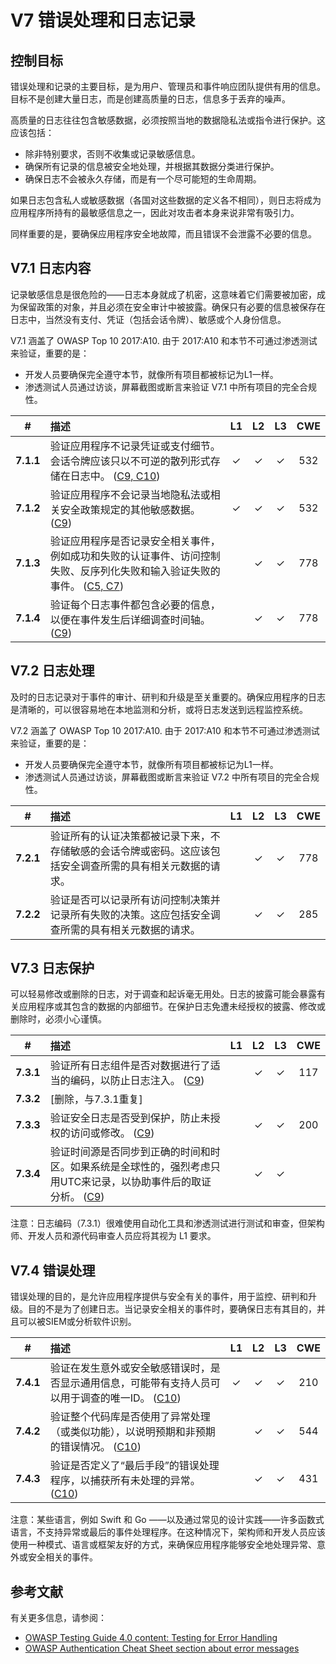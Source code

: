 # V7 错误处理和日志记录

## 控制目标

错误处理和记录的主要目标，是为用户、管理员和事件响应团队提供有用的信息。目标不是创建大量日志，而是创建高质量的日志，信息多于丢弃的噪声。

高质量的日志往往包含敏感数据，必须按照当地的数据隐私法或指令进行保护。这应该包括：

* 除非特别要求，否则不收集或记录敏感信息。
* 确保所有记录的信息被安全地处理，并根据其数据分类进行保护。
* 确保日志不会被永久存储，而是有一个尽可能短的生命周期。

如果日志包含私人或敏感数据（各国对这些数据的定义各不相同），则日志将成为应用程序所持有的最敏感信息之一，因此对攻击者本身来说非常有吸引力。

同样重要的是，要确保应用程序安全地故障，而且错误不会泄露不必要的信息。

## V7.1 日志内容

记录敏感信息是很危险的——日志本身就成了机密，这意味着它们需要被加密，成为保留政策的对象，并且必须在安全审计中被披露。确保只有必要的信息被保存在日志中，当然没有支付、凭证（包括会话令牌）、敏感或个人身份信息。

V7.1 涵盖了 OWASP Top 10 2017:A10. 由于 2017:A10 和本节不可通过渗透测试来验证，重要的是：

* 开发人员要确保完全遵守本节，就像所有项目都被标记为L1一样。
* 渗透测试人员通过访谈，屏幕截图或断言来验证 V7.1 中所有项目的完全合规性。

| # | 描述 | L1 | L2 | L3 | CWE |
| :---: | :--- | :---: | :---:| :---: | :---: |
| **7.1.1** | 验证应用程序不记录凭证或支付细节。会话令牌应该只以不可逆的散列形式存储在日志中。 ([C9, C10](https://owasp.org/www-project-proactive-controls/#div-numbering)) | ✓ | ✓ | ✓ | 532 |
| **7.1.2** | 验证应用程序不会记录当地隐私法或相关安全政策规定的其他敏感数据。 ([C9](https://owasp.org/www-project-proactive-controls/#div-numbering)) | ✓ | ✓ | ✓ | 532 |
| **7.1.3** | 验证应用程序是否记录安全相关事件，例如成功和失败的认证事件、访问控制失败、反序列化失败和输入验证失败的事件。 ([C5, C7](https://owasp.org/www-project-proactive-controls/#div-numbering)) | | ✓ | ✓ | 778 |
| **7.1.4** | 验证每个日志事件都包含必要的信息，以便在事件发生后详细调查时间轴。 ([C9](https://owasp.org/www-project-proactive-controls/#div-numbering)) | | ✓ | ✓ | 778 |

## V7.2 日志处理

及时的日志记录对于事件的审计、研判和升级是至关重要的。确保应用程序的日志是清晰的，可以很容易地在本地监测和分析，或将日志发送到远程监控系统。

V7.2 涵盖了 OWASP Top 10 2017:A10. 由于 2017:A10 和本节不可通过渗透测试来验证，重要的是：

* 开发人员要确保完全遵守本节，就像所有项目都被标记为L1一样。
* 渗透测试人员通过访谈，屏幕截图或断言来验证 V7.2 中所有项目的完全合规性。

| # | 描述 | L1 | L2 | L3 | CWE |
| :---: | :--- | :---: | :---:| :---: | :---: |
| **7.2.1** | 验证所有的认证决策都被记录下来，不存储敏感的会话令牌或密码。这应该包括安全调查所需的具有相关元数据的请求。 | | ✓ | ✓ | 778 |
| **7.2.2** | 验证是否可以记录所有访问控制决策并记录所有失败的决策。这应包括安全调查所需的具有相关元数据的请求。 | | ✓ | ✓ | 285 |

## V7.3 日志保护

可以轻易修改或删除的日志，对于调查和起诉毫无用处。日志的披露可能会暴露有关应用程序或其包含的数据的内部细节。在保护日志免遭未经授权的披露、修改或删除时，必须小心谨慎。

| # | 描述 | L1 | L2 | L3 | CWE |
| :---: | :--- | :---: | :---:| :---: | :---: |
| **7.3.1** | 验证所有日志组件是否对数据进行了适当的编码，以防止日志注入。 ([C9](https://owasp.org/www-project-proactive-controls/#div-numbering)) | | ✓ | ✓ | 117 |
| **7.3.2** | [删除，与7.3.1重复] | | | | |
| **7.3.3** | 验证安全日志是否受到保护，防止未授权的访问或修改。 ([C9](https://owasp.org/www-project-proactive-controls/#div-numbering)) | | ✓ | ✓ | 200 |
| **7.3.4** | 验证时间源是否同步到正确的时间和时区。如果系统是全球性的，强烈考虑只用UTC来记录，以协助事件后的取证分析。 ([C9](https://owasp.org/www-project-proactive-controls/#div-numbering)) | | ✓ | ✓ | |

注意：日志编码（7.3.1）很难使用自动化工具和渗透测试进行测试和审查，但架构师、开发人员和源代码审查人员应将其视为 L1 要求。


## V7.4 错误处理

错误处理的目的，是允许应用程序提供与安全有关的事件，用于监控、研判和升级。目的不是为了创建日志。当记录安全相关的事件时，要确保日志有其目的，并且可以被SIEM或分析软件识别。

| # | 描述 | L1 | L2 | L3 | CWE |
| :---: | :--- | :---: | :---:| :---: | :---: |
| **7.4.1** | 验证在发生意外或安全敏感错误时，是否显示通用信息，可能带有支持人员可以用于调查的唯一ID。 ([C10](https://owasp.org/www-project-proactive-controls/#div-numbering)) | ✓ | ✓ | ✓ | 210 |
| **7.4.2** | 验证整个代码库是否使用了异常处理（或类似功能），以说明预期和非预期的错误情况。 ([C10](https://owasp.org/www-project-proactive-controls/#div-numbering)) | | ✓ | ✓ | 544 |
| **7.4.3** | 验证是否定义了“最后手段”的错误处理程序，以捕获所有未处理的异常。 ([C10](https://owasp.org/www-project-proactive-controls/#div-numbering)) | | ✓ | ✓ | 431 |

注意：某些语言，例如 Swift 和 Go ——以及通过常见的设计实践——许多函数式语言，不支持异常或最后的事件处理程序。在这种情况下，架构师和开发人员应该使用一种模式、语言或框架友好的方式，来确保应用程序能够安全地处理异常、意外或安全相关的事件。

## 参考文献

有关更多信息，请参阅：

* [OWASP Testing Guide 4.0 content: Testing for Error Handling](https://owasp.org/www-project-web-security-testing-guide/v41/4-Web_Application_Security_Testing/08-Testing_for_Error_Handling/README.html)
* [OWASP Authentication Cheat Sheet section about error messages](https://cheatsheetseries.owasp.org/cheatsheets/Authentication_Cheat_Sheet.html#authentication-and-error-messages)
